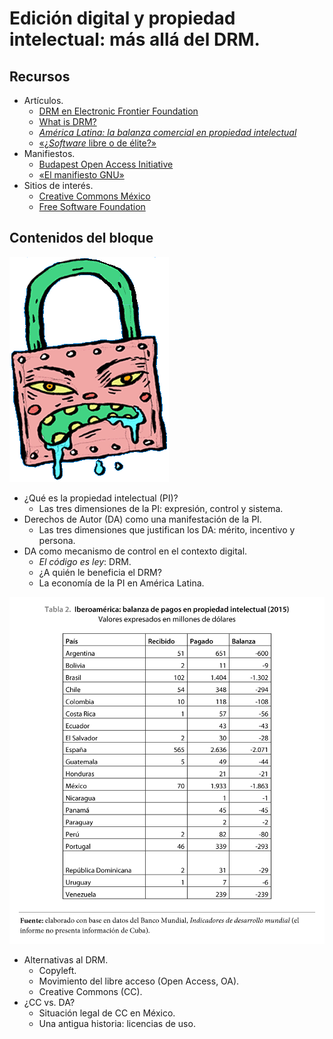# Edición digital y propiedad intelectual: más allá del DRM.

## Recursos

* Artículos.
	* [DRM en Electronic Frontier Foundation](https://www.eff.org/issues/drm)
	* [What is DRM? ](https://defectivebydesign.org/what_is_drm_digital_restrictions_management)
	* [*América Latina: la balanza comercial en propiedad intelectual*](recursos/cerlalc.pdf)
	* [«¿*Software* libre o de élite?»](https://archive.org/details/PropiedadIntelectual)
* Manifiestos.
	* [Budapest Open Access Initiative](http://www.budapestopenaccessinitiative.org/boai-10-translations/spanish)
	* [«El manifiesto GNU»](https://archive.org/details/PropiedadIntelectual)
* Sitios de interés.
	* [Creative Commons México](http://www.creativecommons.mx/faq/)
	* [Free Software Foundation](https://www.fsf.org/)

## Contenidos del bloque

![](recursos/imagen09-01.png)

* ¿Qué es la propiedad intelectual (PI)?
	* Las tres dimensiones de la PI: expresión, control y sistema.
* Derechos de Autor (DA) como una manifestación de la PI.
	* Las tres dimensiones que justifican los DA: mérito, incentivo y persona.
* DA como mecanismo de control en el contexto digital.
	* *El código es ley*: DRM.
	* ¿A quién le beneficia el DRM?
	* La economía de la PI en América Latina.
	
![](recursos/imagen09-02.jpg)
	
* Alternativas al DRM.
	* Copyleft.
	* Movimiento del libre acceso (Open Access, OA).
	* Creative Commons (CC).
* ¿CC vs. DA?
	* Situación legal de CC en México.
	* Una antigua historia: licencias de uso.
